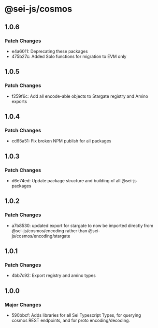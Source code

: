 # @sei-js/cosmos

## 1.0.6

### Patch Changes

- e4a6011: Deprecating these packages
- 475b27c: Added Solo functions for migration to EVM only

## 1.0.5

### Patch Changes

- f259f6c: Add all encode-able objects to Stargate registry and Amino exports

## 1.0.4

### Patch Changes

- cd65a51: Fix broken NPM publish for all packages

## 1.0.3

### Patch Changes

- d6e74ed: Update package structure and building of all @sei-js packages

## 1.0.2

### Patch Changes

- a7b8530: updated export for stargate to now be imported directly from @sei-js/cosmos/encoding rather than @sei-js/cosmos/encoding/stargate

## 1.0.1

### Patch Changes

- 4bb7c92: Export registry and amino types

## 1.0.0

### Major Changes

- 590bbcf: Adds libraries for all Sei Typescript Types, for querying cosmos REST endpoints, and for proto encoding/decoding.
